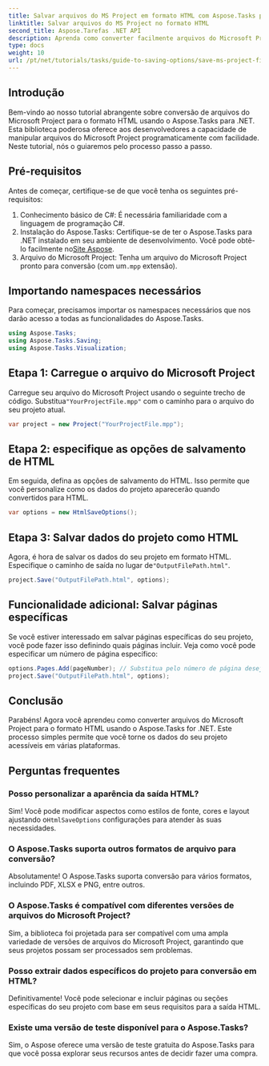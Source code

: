 ```yaml
---
title: Salvar arquivos do MS Project em formato HTML com Aspose.Tasks para .NET
linktitle: Salvar arquivos do MS Project no formato HTML
second_title: Aspose.Tarefas .NET API
description: Aprenda como converter facilmente arquivos do Microsoft Project (.mpp) para o formato HTML usando o Aspose.Tasks for .NET. Este tutorial abrangente fornece instruções passo a passo, incluindo como carregar arquivos de projeto, personalizar a saída HTML e salvar páginas específicas.
type: docs
weight: 10
url: /pt/net/tutorials/tasks/guide-to-saving-options/save-ms-project-files-to-html-format/
---
```

## Introdução

Bem-vindo ao nosso tutorial abrangente sobre conversão de arquivos do Microsoft Project para o formato HTML usando o Aspose.Tasks para .NET. Esta biblioteca poderosa oferece aos desenvolvedores a capacidade de manipular arquivos do Microsoft Project programaticamente com facilidade. Neste tutorial, nós o guiaremos pelo processo passo a passo.

## Pré-requisitos

Antes de começar, certifique-se de que você tenha os seguintes pré-requisitos:

1. Conhecimento básico de C#: É necessária familiaridade com a linguagem de programação C#.
2.  Instalação do Aspose.Tasks: Certifique-se de ter o Aspose.Tasks para .NET instalado em seu ambiente de desenvolvimento. Você pode obtê-lo facilmente no[Site Aspose](https://www.aspose.com).
3. Arquivo do Microsoft Project: Tenha um arquivo do Microsoft Project pronto para conversão (com um`.mpp` extensão).

## Importando namespaces necessários

Para começar, precisamos importar os namespaces necessários que nos darão acesso a todas as funcionalidades do Aspose.Tasks.

```csharp
using Aspose.Tasks;
using Aspose.Tasks.Saving;
using Aspose.Tasks.Visualization;
```

## Etapa 1: Carregue o arquivo do Microsoft Project

 Carregue seu arquivo do Microsoft Project usando o seguinte trecho de código. Substitua`"YourProjectFile.mpp"` com o caminho para o arquivo do seu projeto atual.

```csharp
var project = new Project("YourProjectFile.mpp");
```

## Etapa 2: especifique as opções de salvamento de HTML

Em seguida, defina as opções de salvamento do HTML. Isso permite que você personalize como os dados do projeto aparecerão quando convertidos para HTML.

```csharp
var options = new HtmlSaveOptions();
```

## Etapa 3: Salvar dados do projeto como HTML

 Agora, é hora de salvar os dados do seu projeto em formato HTML. Especifique o caminho de saída no lugar de`"OutputFilePath.html"`.

```csharp
project.Save("OutputFilePath.html", options);
```

## Funcionalidade adicional: Salvar páginas específicas

Se você estiver interessado em salvar páginas específicas do seu projeto, você pode fazer isso definindo quais páginas incluir. Veja como você pode especificar um número de página específico:

```csharp
options.Pages.Add(pageNumber); // Substitua pelo número de página desejado
project.Save("OutputFilePath.html", options);
```

## Conclusão

Parabéns! Agora você aprendeu como converter arquivos do Microsoft Project para o formato HTML usando o Aspose.Tasks for .NET. Este processo simples permite que você torne os dados do seu projeto acessíveis em várias plataformas.

## Perguntas frequentes

### Posso personalizar a aparência da saída HTML?
 Sim! Você pode modificar aspectos como estilos de fonte, cores e layout ajustando o`HtmlSaveOptions` configurações para atender às suas necessidades.

### O Aspose.Tasks suporta outros formatos de arquivo para conversão?
Absolutamente! O Aspose.Tasks suporta conversão para vários formatos, incluindo PDF, XLSX e PNG, entre outros.

### O Aspose.Tasks é compatível com diferentes versões de arquivos do Microsoft Project?
Sim, a biblioteca foi projetada para ser compatível com uma ampla variedade de versões de arquivos do Microsoft Project, garantindo que seus projetos possam ser processados sem problemas.

### Posso extrair dados específicos do projeto para conversão em HTML?
Definitivamente! Você pode selecionar e incluir páginas ou seções específicas do seu projeto com base em seus requisitos para a saída HTML.

### Existe uma versão de teste disponível para o Aspose.Tasks?
Sim, o Aspose oferece uma versão de teste gratuita do Aspose.Tasks para que você possa explorar seus recursos antes de decidir fazer uma compra.